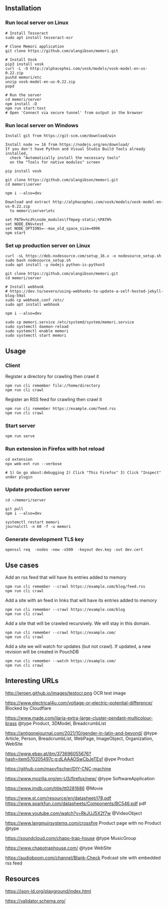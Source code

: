 ## Installation

### Run local server on Linux

```
# Install Tesseract
sudo apt install tesseract-ocr

# Clone Memori application
git clone https://github.com/alangibson/memori.git

# Install Vosk
pip3 install vosk
curl -L -O http://alphacephei.com/vosk/models/vosk-model-en-us-0.22.zip
pushd memori/etc
unzip vosk-model-en-us-0.22.zip
popd

# Run the server
cd memori/server
npm install -D
npm run start:test
# Open 'Connect via secure tunnel' from output in the browser
```

### Run local server on Windows

```
Install git from https://git-scm.com/download/win

Install node >= 16 from https://nodejs.org/en/download/
If you don't have Python and Visual Studio Build Tools already installed,
  check "Automatically install the necessary tools"
  on the "Tools for native modules" screen

pip install vosk

git clone https://github.com/alangibson/memori.git
cd memori\server

npm i --also=dev

Download and extract http://alphacephei.com/vosk/models/vosk-model-en-us-0.22.zip
  to memori\server\etc

set PATH=%cd%\node_modules\ffmpeg-static;%PATH%
set NODE_ENV=test
set NODE_OPTIONS=--max_old_space_size=4096
npm start
```

### Set up production server on Linux

```
curl -sL https://deb.nodesource.com/setup_16.x -o nodesource_setup.sh
sudo bash nodesource_setup.sh
sudo apt install -y nodejs python-is-python3

git clone https://github.com/alangibson/memori.git
cd memori/server

# Install webhook
# https://dev.to/severo/using-webhooks-to-update-a-self-hosted-jekyll-blog-59al
sudo cp webhook.conf /etc/
sudo apt install webhook

npm i --also=dev

sudo cp memori.service /etc/systemd/system/memori.service
sudo systemctl daemon-reload
sudo systemctl enable memori
sudo systemctl start memori
```


## Usage

### Client

Register a directory for crawling then crawl it

``` 
npm run cli remember file://home/directory
npm run cli crawl
```

Register an RSS feed for crawling then crawl it

``` 
npm run cli remember https://example.com/feed.rss
npm run cli crawl
```

### Start server

```
npm run serve
```

### Run extension in Firefox with hot reload

```
cd extension
npx web-ext run --verbose

# 1) Go go about:debugging 2) Click "This Firefox" 3) Click "Inspect" under plugin
```

### Update production server

```
cd ~/memori/server

git pull
npm i --also=dev

systemctl restart memori
journalctl -n 60 -f -u memori
```

### Generate development TLS key

```
openssl req  -nodes -new -x509  -keyout dev.key -out dev.cert
```

## Use cases

Add an rss feed that will have its entries added to memory

```
npm run cli remember --crawl https://example.com/blog/feed.rss
npm run cli crawl
```

Add a site with an feed in <head> links that will have its entries added to memory

```
npm run cli remember --crawl https://example.com/blog
npm run cli crawl
```

Add a site that will be crawled recursively. We will stay in this domain.

```
npm run cli remember --crawl https://example.com/
npm run cli crawl
```

Add a site we will watch for updates (but not crawl). If updated, a new revision
will be created in PouchDB

```
npm run cli remember --watch https://example.com/
npm run cli crawl
```


## Interesting URLs

http://jeroen.github.io/images/testocr.png
OCR test image

https://www.electrical4u.com/voltage-or-electric-potential-difference/
Blocked by Cloudflare

https://www.made.com/ilaria-extra-large-cluster-pendant-multicolour-brass
@type Product, 3DModel, BreadcrumbList

https://antigonejournal.com/2021/10/gender-in-latin-and-beyond/
@type Article, Person, BreadcrumbList, WebPage, ImageObject, Organization, WebSite

https://www.ebay.at/itm/373696055676?hash=item570205497c:g:dLAAAOSwCbJeTEsf
@ype Product

https://github.com/maxvfischer/DIY-CNC-machine

https://www.mozilla.org/en-US/firefox/new/
@type SoftwareApplication

https://www.imdb.com/title/tt0281686
@Movie

https://www.st.com/resource/en/datasheet/l78.pdf
https://www.sparkfun.com/datasheets/Components/BC546.pdf
pdf

https://www.youtube.com/watch?v=RkJUJ5X2f7w
@VideoObject

https://www.langmuirsystems.com/crossfire
Product page with no Product @type

https://soundcloud.com/chapo-trap-house
@type MusicGroup

https://www.chapotraphouse.com/
@type WebSite

https://audioboom.com/channel/Blank-Check
Podcast site with embedded rss feed



## Resources

https://json-ld.org/playground/index.html

https://validator.schema.org/